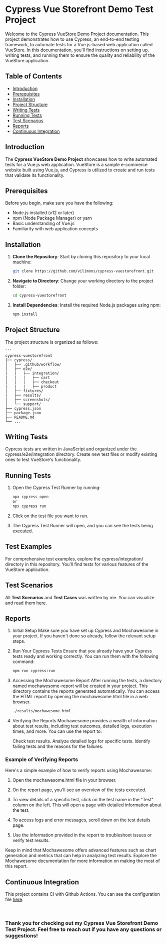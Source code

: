 # Cypress Vue Storefront Demo Test Project

Welcome to the Cypress VueStore Demo Project documentation. This project demonstrates how to use Cypress, an end-to-end testing framework, to automate tests for a Vue.js-based web application called VueStore. In this documentation, you'll find instructions on setting up, writing tests, and running them to ensure the quality and reliability of the VueStore application.

## Table of Contents

- [Introduction](#introduction)
- [Prerequisites](#prerequisites)
- [Installation](#installation)
- [Project Structure](#project-structure)
- [Writing Tests](#writing-tests)
- [Running Tests](#running-tests)
- [Test Scenarios](#test-scenarios)
- [Reports](#reports)
- [Continuous Integration](#continuous-integration)

## Introduction <a name="introduction"></a>
The **Cypress VueStore Demo Project** showcases how to write automated tests for a Vue.js web application. VueStore is a sample e-commerce website built using Vue.js, and Cypress is utilized to create and run tests that validate its functionality.

## Prerequisites <a name="prerequisites"></a>
Before you begin, make sure you have the following:

- Node.js installed (v12 or later)
- npm (Node Package Manager) or yarn
- Basic understanding of Vue.js
- Familiarity with web application concepts

## Installation <a name="installation"></a>

1. **Clone the Repository**: Start by cloning this repository to your local machine:

   ```bash
   git clone https://github.com/vilimons/cypress-vuestorefront.git

2. **Navigate to Directory**: Change your working directory to the project folder:
   ```bash
   cd cypress-vuestorefront

3. **Install Dependencies**: Install the required Node.js packages using npm:
    ```bash
    npm install

## Project Structure <a name="project-structure"></a>
The project structure is organized as follows:

    ```
    cypress-vuestorefront
    ├── cypress/
    │   ├── .github/workflow/
    │   ├── e2e/
    |   |   ├── integration/
    |   |   |   ├── cart
    |   |   |   ├── checkout
    |   |   |   ├── product 
    │   ├── fixtures/
    |   ├── results/
    |   ├── screenshots/
    │   └── support/
    ├── cypress.json
    ├── package.json
    ├── README.md
    └── ...

## Writing Tests <a name="writing-tests"></a>
Cypress tests are written in JavaScript and organized under the cypress/e2e/integration directory. Create new test files or modify existing ones to test VueStore's functionality.

## Running Tests <a name="running-tests"></a>
1. Open the Cypress Test Runner by running:

    ```bash
    npx cypress open
    or
    npx cypress run

2. Click on the test file you want to run.

3. The Cypress Test Runner will open, and you can see the tests being executed.

## Test Examples <a name="test-examples"></a>
For comprehensive test examples, explore the cypress/integration/ directory in this repository. You'll find tests for various features of the VueStore application.

## Test Scenarios <a name="test-scenarios"></a>
All **Test Scenarios** and **Test Cases** was written by me. You can visualize and read them [here](https://github.com/users/vilimons/projects/2/views/2).

## Reports
1. Initial Setup
   Make sure you have set up Cypress and Mochawesome in your project. If you haven't done so already, follow the relevant setup steps.

2. Run Your Cypress Tests
   Ensure that you already have your Cypress tests ready and working correctly. You can run them with the following command:
    ```bash
    npm run cypress:run

3. Accessing the Mochawesome Report
   After running the tests, a directory named mochawesome-report will be created in your project. This directory contains the reports generated automatically. You can access the HTML report by opening the mochawesome.html file in a web browser.
   ```bash
   ./results/mochawesome.html

4. Verifying the Reports
   Mochawesome provides a wealth of information about test results, including test outcomes, detailed logs, execution times, and more. You can use the report to:

   Check test results.
   Analyze detailed logs for specific tests.
   Identify failing tests and the reasons for the failures.

### Example of Verifying Reports

   Here's a simple example of how to verify reports using Mochawesome:
   
   1. Open the mochawesome.html file in your browser.
   
   2. On the report page, you'll see an overview of the tests executed.
   
   3. To view details of a specific test, click on the test name in the "Test" column on the left. This will open a page with detailed information about the test.
   
   4. To access logs and error messages, scroll down on the test details page.
   
   5. Use the information provided in the report to troubleshoot issues or verify test results.
   
   Keep in mind that Mochawesome offers advanced features such as chart generation and metrics that can help in analyzing test results. Explore the Mochawesome documentation for more information on making the most of this report.
   

## Continuous Integration
This project contains CI with Github Actions. You can see the configuration file [here](https://github.com/vilimons/cypress-vuestorefront/blob/main/cypress/.github/workflow/main.yaml).
<br>
<br>
<br>
### Thank you for checking out my Cypress Vue Storefront Demo Test Project. Feel free to reach out if you have any questions or suggestions!

